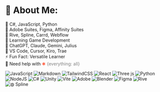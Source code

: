 # 💫 About Me:
🌱 C#, JavaScript, Python <br>
🎨 Adobe Suites, Figma, Affinity Suites <br>
🧰 Rive, Spline, Carrd, Webflow <br>
🔭 Learning Game Development <br>
🤖 ChatGPT, Claude, Gemini, Julius <br>
🧰 VS Code, Cursor, Kiro, Trae <br>
⚡ Fun Fact: Versatile Learner <br>
🤝 Need help with <span style="color: tomato;">✱</span> <span style="color: gray;">{everything: all}</span> <br>


![JavaScript](https://img.shields.io/badge/javascript-%23323330.svg?style=for-the-badge&logo=javascript&logoColor=%23F7DF1E)
![Markdown](https://img.shields.io/badge/markdown-%23000000.svg?style=for-the-badge&logo=markdown&logoColor=white)
![TailwindCSS](https://img.shields.io/badge/tailwindcss-%2338B2AC.svg?style=for-the-badge&logo=tailwind-css&logoColor=white)
![React](https://img.shields.io/badge/react-%2320232a.svg?style=for-the-badge&logo=react&logoColor=%2361DAFB)
![Three js](https://img.shields.io/badge/threejs-black?style=for-the-badge&logo=three.js&logoColor=white)
![Python](https://img.shields.io/badge/python-3670A0?style=for-the-badge&logo=python&logoColor=ffdd54)
![NodeJS](https://img.shields.io/badge/node.js-6DA55F?style=for-the-badge&logo=node.js&logoColor=white)
![C#](https://img.shields.io/badge/c%23-%23239120.svg?style=for-the-badge&logo=csharp&logoColor=white)
![Unity](https://img.shields.io/badge/unity-%23000000.svg?style=for-the-badge&logo=unity&logoColor=white)
![Vite](https://img.shields.io/badge/vite-%23646CFF.svg?style=for-the-badge&logo=vite&logoColor=white)
![Adobe](https://img.shields.io/badge/adobe-%23FF0000.svg?style=for-the-badge&logo=adobe&logoColor=white)
![Blender](https://img.shields.io/badge/blender-%23F5792A.svg?style=for-the-badge&logo=blender&logoColor=white)
![Figma](https://img.shields.io/badge/figma-%23F24E1E.svg?style=for-the-badge&logo=figma&logoColor=white)
![Rive](https://img.shields.io/badge/Rive-00E4FF?style=for-the-badge&logo=rive&logoColor=white)
![◍ Spline](https://img.shields.io/badge/Spline-FF6B6B?style=for-the-badge&logo=spline&logoColor=white)
